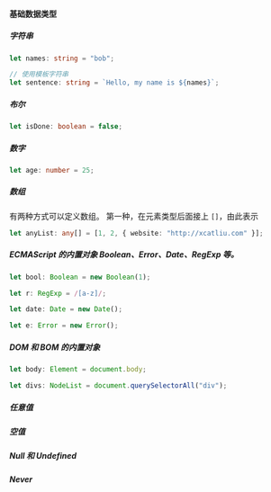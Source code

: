 

#### 基础数据类型

##### 字符串

```ts
let names: string = "bob";

// 使用模板字符串
let sentence: string = `Hello, my name is ${names}`;
```

##### 布尔

```ts
let isDone: boolean = false;
```

##### 数字

```ts
let age: number = 25;
```

##### 数组

有两种方式可以定义数组。
第一种，在元素类型后面接上 `[]`，由此表示

```ts
let anyList: any[] = [1, 2, { website: "http://xcatliu.com" }];
```

##### ECMAScript 的内置对象 Boolean、Error、Date、RegExp 等。

```ts
let bool: Boolean = new Boolean(1);

let r: RegExp = /[a-z]/;

let date: Date = new Date();

let e: Error = new Error();
```

##### DOM 和 BOM 的内置对象

```ts
let body: Element = document.body;

let divs: NodeList = document.querySelectorAll("div");
```

##### 任意值

##### 空值

##### Null 和 Undefined

##### Never
